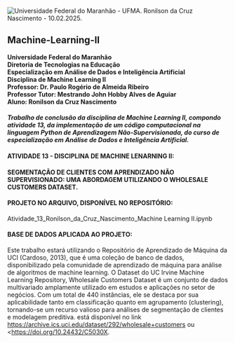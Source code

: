 ![Universidade Federal do Maranhão - UFMA. Ronilson da Cruz Nascimento - 10.02.2025.](https://portalpadrao.ufma.br/servicos/imagens/logo-dted-ufma-preto.png/@@images/image.png)




## Machine-Learning-II
**Universidade Federal do Maranhão**  \
**Diretoria de Tecnologias na Educação**  \
**Especialização em Análise de Dados e Inteligência Artificial**  \
**Disciplina de Machine Learning II**  \
**Professor: Dr. Paulo Rogério de Almeida Ribeiro**  \
**Professor Tutor: Mestrando John Hobby Alves de Aguiar**  \
**Aluno: Ronilson da Cruz Nascimento**

#### *Trabalho de conclusão da disciplina de Machine Learning II, compondo atividade 13, da implementação de um código computacional na linguagem Python de Aprendizagem Não-Supervisionada, do curso de especialização em Análise de Dados e Inteligência Artificial.*


#### ATIVIDADE 13 - DISCIPLINA DE MACHINE LENARNING II:
#### SEGMENTAÇÃO DE CLIENTES COM APRENDIZADO NÃO SUPERVISIONADO: UMA ABORDAGEM UTILIZANDO O WHOLESALE CUSTOMERS DATASET.


#### PROJETO NO ARQUIVO, DISPONÍVEL NO REPOSITÓRIO:
Atividade_13_Ronilson_da_Cruz_Nascimento_Machine Learning II.ipynb


#### BASE DE DADOS APLICADA AO PROJETO:
Este trabalho estará utilizando o Repositório de Aprendizado de Máquina da UCI (Cardoso, 2013), que é uma coleção de banco de dados, disponibilizado pela comunidade de aprendizado de máquina para análise de algoritmos de machine learning. O Dataset do UC Irvine Machine Learning Repository, Wholesale Customers Dataset é um conjunto de dados multivariado amplamente utilizado em estudos e aplicações no setor de negócios. Com um total de 440 instâncias, ele se destaca por sua aplicabilidade tanto em classificação quanto em agrupamento (clustering), tornando-se um recurso valioso para análises de segmentação de clientes e modelagem preditiva.  está disponível no link <https://archive.ics.uci.edu/dataset/292/wholesale+customers> ou <https://doi.org/10.24432/C5030X.





